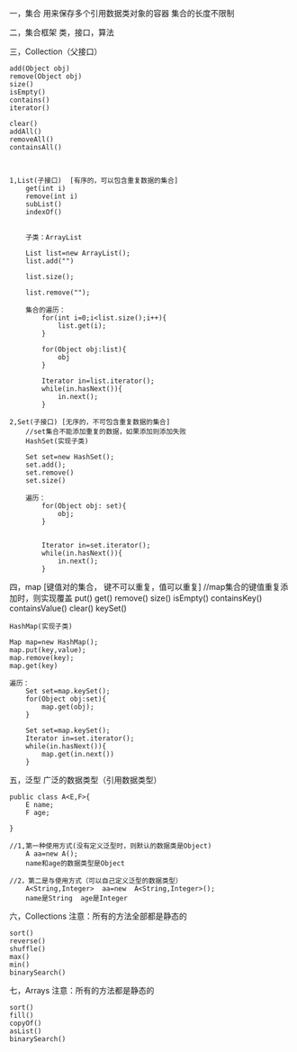 ﻿
一，集合
	用来保存多个引用数据类对象的容器
	集合的长度不限制

二，集合框架
	类，接口，算法

三，Collection（父接口）
	
	add(Object obj)
	remove(Object obj)
	size()
	isEmpty()
	contains()
	iterator()

	clear()
	addAll()
	removeAll()
	containsAll()



	1,List(子接口)  [有序的，可以包含重复数据的集合]
		get(int i)
		remove(int i)
		subList()
		indexOf()


		子类：ArrayList

		List list=new ArrayList();
		list.add("")

		list.size();

		list.remove("");

		集合的遍历：
			for(int i=0;i<list.size();i++){
				list.get(i);
			}

			for(Object obj:list){
				obj
			}

			Iterator in=list.iterator();
			while(in.hasNext()){
				in.next();
			}

	2,Set(子接口) [无序的，不可包含重复数据的集合]
		//set集合不能添加重复的数据，如果添加则添加失败
		HashSet(实现子类)

		Set set=new HashSet();
		set.add();
		set.remove()
		set.size()

		遍历：
			for(Object obj: set){
				obj;
			}


			Iterator in=set.iterator();
			while(in.hasNext()){
				in.next();
			}

四，map  [键值对的集合， 键不可以重复，值可以重复]
	//map集合的键值重复添加时，则实现覆盖
	put()
	get()
	remove()
	size()
	isEmpty()
	containsKey()
	containsValue()
	clear()
	keySet()

	HashMap(实现子类)
		
	Map map=new HashMap();
	map.put(key,value);
	map.remove(key);
	map.get(key)

	遍历：
		Set set=map.keySet();
		for(Object obj:set){
			map.get(obj);
		}

		Set set=map.keySet();
		Iterator in=set.iterator();
		while(in.hasNext()){
			map.get(in.next())
		}

五，泛型
	广泛的数据类型（引用数据类型）

	public class A<E,F>{
		E name;
		F age;

	}

	//1,第一种使用方式(没有定义泛型时，则默认的数据类是Object)
		A aa=new A();  
		name和age的数据类型是Object

	//2，第二是与使用方式（可以自己定义泛型的数据类型）
		A<String,Integer>  aa=new  A<String,Integer>();
		name是String  age是Integer

六，Collections
	注意：所有的方法全部都是静态的

	sort()
	reverse()
	shuffle()
	max()
	min()
	binarySearch()

七，Arrays
	注意：所有的方法都是静态的

	sort()
	fill()
	copyOf()
	asList()
	binarySearch()

		



